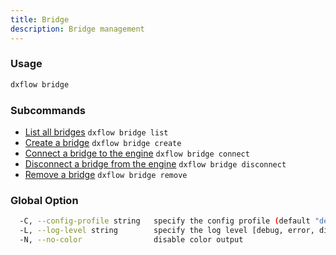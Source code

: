 ```yaml
---
title: Bridge 
description: Bridge management
---
```


### Usage

```bash
dxflow bridge
```

### Subcommands

- [List all bridges](/docs/cli/bridge/list) `dxflow bridge list`
- [Create a bridge](/docs/cli/bridge/create) `dxflow bridge create`
- [Connect a bridge to the engine](/docs/cli/bridge/connect) `dxflow bridge connect`
- [Disconnect a bridge from the engine](/docs/cli/bridge/disconnect) `dxflow bridge disconnect`
- [Remove a bridge](/docs/cli/bridge/remove) `dxflow bridge remove`

### Global Option

```bash
  -C, --config-profile string   specify the config profile (default "default")
  -L, --log-level string        specify the log level [debug, error, disabled] (default "disabled")
  -N, --no-color                disable color output
```

